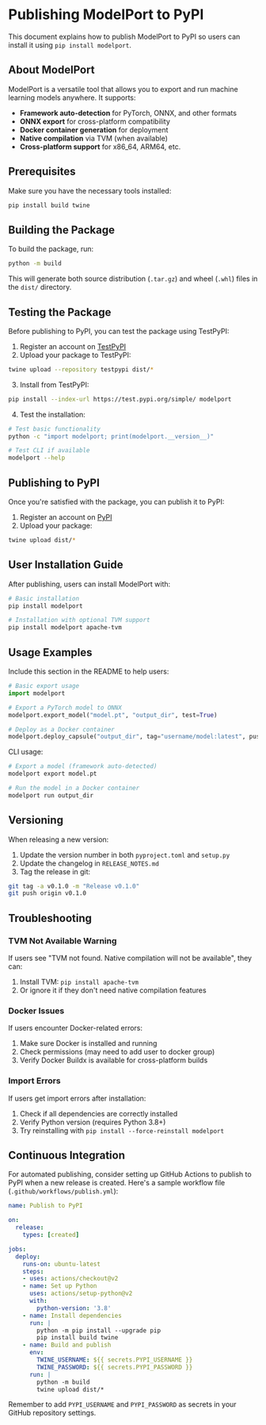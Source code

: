 # Publishing ModelPort to PyPI

This document explains how to publish ModelPort to PyPI so users can install it using `pip install modelport`.

## About ModelPort

ModelPort is a versatile tool that allows you to export and run machine learning models anywhere. It supports:

- **Framework auto-detection** for PyTorch, ONNX, and other formats
- **ONNX export** for cross-platform compatibility 
- **Docker container generation** for deployment
- **Native compilation** via TVM (when available)
- **Cross-platform support** for x86_64, ARM64, etc.

## Prerequisites

Make sure you have the necessary tools installed:

```bash
pip install build twine
```

## Building the Package

To build the package, run:

```bash
python -m build
```

This will generate both source distribution (`.tar.gz`) and wheel (`.whl`) files in the `dist/` directory.

## Testing the Package

Before publishing to PyPI, you can test the package using TestPyPI:

1. Register an account on [TestPyPI](https://test.pypi.org/account/register/)
2. Upload your package to TestPyPI:

```bash
twine upload --repository testpypi dist/*
```

3. Install from TestPyPI:

```bash
pip install --index-url https://test.pypi.org/simple/ modelport
```

4. Test the installation:

```bash
# Test basic functionality
python -c "import modelport; print(modelport.__version__)"

# Test CLI if available
modelport --help
```

## Publishing to PyPI

Once you're satisfied with the package, you can publish it to PyPI:

1. Register an account on [PyPI](https://pypi.org/account/register/)
2. Upload your package:

```bash
twine upload dist/*
```

## User Installation Guide

After publishing, users can install ModelPort with:

```bash
# Basic installation
pip install modelport

# Installation with optional TVM support
pip install modelport apache-tvm
```

## Usage Examples

Include this section in the README to help users:

```python
# Basic export usage
import modelport

# Export a PyTorch model to ONNX
modelport.export_model("model.pt", "output_dir", test=True)

# Deploy as a Docker container
modelport.deploy_capsule("output_dir", tag="username/model:latest", push=True)
```

CLI usage:

```bash
# Export a model (framework auto-detected)
modelport export model.pt

# Run the model in a Docker container
modelport run output_dir
```

## Versioning

When releasing a new version:

1. Update the version number in both `pyproject.toml` and `setup.py`
2. Update the changelog in `RELEASE_NOTES.md`
3. Tag the release in git:

```bash
git tag -a v0.1.0 -m "Release v0.1.0"
git push origin v0.1.0
```

## Troubleshooting

### TVM Not Available Warning

If users see "TVM not found. Native compilation will not be available", they can:

1. Install TVM: `pip install apache-tvm`
2. Or ignore it if they don't need native compilation features

### Docker Issues

If users encounter Docker-related errors:

1. Make sure Docker is installed and running
2. Check permissions (may need to add user to docker group)
3. Verify Docker Buildx is available for cross-platform builds

### Import Errors

If users get import errors after installation:

1. Check if all dependencies are correctly installed
2. Verify Python version (requires Python 3.8+)
3. Try reinstalling with `pip install --force-reinstall modelport`

## Continuous Integration

For automated publishing, consider setting up GitHub Actions to publish to PyPI when a new release is created. Here's a sample workflow file (`.github/workflows/publish.yml`):

```yaml
name: Publish to PyPI

on:
  release:
    types: [created]

jobs:
  deploy:
    runs-on: ubuntu-latest
    steps:
    - uses: actions/checkout@v2
    - name: Set up Python
      uses: actions/setup-python@v2
      with:
        python-version: '3.8'
    - name: Install dependencies
      run: |
        python -m pip install --upgrade pip
        pip install build twine
    - name: Build and publish
      env:
        TWINE_USERNAME: ${{ secrets.PYPI_USERNAME }}
        TWINE_PASSWORD: ${{ secrets.PYPI_PASSWORD }}
      run: |
        python -m build
        twine upload dist/*
```

Remember to add `PYPI_USERNAME` and `PYPI_PASSWORD` as secrets in your GitHub repository settings. 